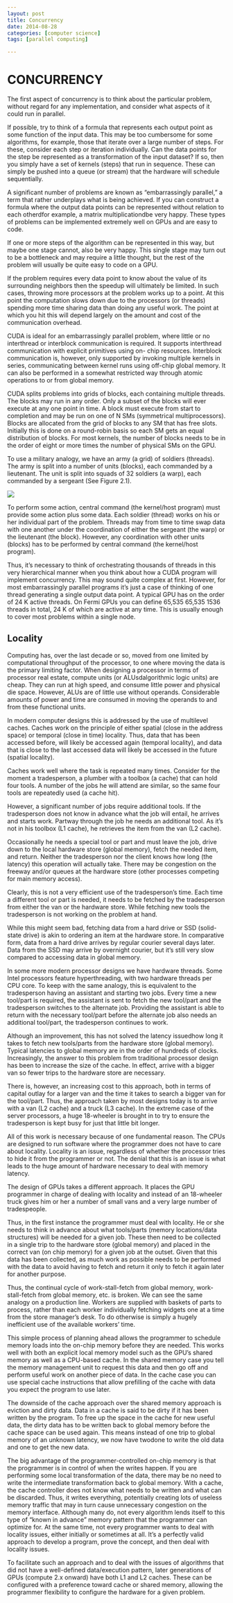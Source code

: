 ```yaml
---
layout: post
title: Concurrency
date: 2014-08-28
categories: [computer science]
tags: [parallel computing]

---
```


CONCURRENCY
===
The first aspect of concurrency is to think about the particular problem, without regard for any implementation, and consider what aspects of it could run in parallel.If possible, try to think of a formula that represents each output point as some function of the input data. This may be too cumbersome for some algorithms, for example, those that iterate over a large number of steps. For these, consider each step or iteration individually. Can the data points for the step be represented as a transformation of the input dataset? If so, then you simply have a set of kernels (steps) that run in sequence. These can simply be pushed into a queue (or stream) that the hardware will schedule sequentially.A significant number of problems are known as “embarrassingly parallel,” a term that rather underplays what is being achieved. If you can construct a formula where the output data points can be represented without relation to each otherdfor example, a matrix multiplicationdbe very happy. These types of problems can be implemented extremely well on GPUs and are easy to code.If one or more steps of the algorithm can be represented in this way, but maybe one stage cannot, also be very happy. This single stage may turn out to be a bottleneck and may require a little thought, but the rest of the problem will usually be quite easy to code on a GPU.If the problem requires every data point to know about the value of its surrounding neighbors then the speedup will ultimately be limited. In such cases, throwing more processors at the problem works up to a point. At this point the computation slows down due to the processors (or threads) spending more time sharing data than doing any useful work. The point at which you hit this will depend largely on the amount and cost of the communication overhead.CUDA is ideal for an embarrassingly parallel problem, where little or no interthread or interblock communication is required. It supports interthread communication with explicit primitives using on- chip resources. Interblock communication is, however, only supported by invoking multiple kernels in series, communicating between kernel runs using off-chip global memory. It can also be performed in a somewhat restricted way through atomic operations to or from global memory.CUDA splits problems into grids of blocks, each containing multiple threads. The blocks may run in any order. Only a subset of the blocks will ever execute at any one point in time. A block must execute from start to completion and may be run on one of N SMs (symmetrical multiprocessors). Blocks are allocated from the grid of blocks to any SM that has free slots. Initially this is done on a round-robin basis so each SM gets an equal distribution of blocks. For most kernels, the number of blocks needs to be in the order of eight or more times the number of physical SMs on the GPU.To use a military analogy, we have an army (a grid) of soldiers (threads). The army is split into a number of units (blocks), each commanded by a lieutenant. The unit is split into squads of 32 soldiers (a warp), each commanded by a sergeant (See Figure 2.1).

[![](http://sungsoo.github.com/images/gpu-based-threads.png)](http://sungsoo.github.com/images/gpu-based-threads.png)To perform some action, central command (the kernel/host program) must provide some action plus some data. Each soldier (thread) works on his or her individual part of the problem. Threads may from time to time swap data with one another under the coordination of either the sergeant (the warp) or the lieutenant (the block). However, any coordination with other units (blocks) has to be performed by central command (the kernel/host program).Thus, it’s necessary to think of orchestrating thousands of threads in this very hierarchical manner when you think about how a CUDA program will implement concurrency. This may sound quite complex at first. However, for most embarrassingly parallel programs it’s just a case of thinking of one thread generating a single output data point. A typical GPU has on the order of 24 K active threads. On Fermi GPUs you can define 65,535 65,535 1536 threads in total, 24 K of which are active at any time. This is usually enough to cover most problems within a single node.
Locality
---
Computing has, over the last decade or so, moved from one limited by computational throughput of the processor, to one where moving the data is the primary limiting factor. When designing a processor in terms of processor real estate, compute units (or ALUsdalgorithmic logic units) are cheap. They can run at high speed, and consume little power and physical die space. However, ALUs are of little use without operands. Considerable amounts of power and time are consumed in moving the operands to and from these functional units.In modern computer designs this is addressed by the use of multilevel caches. Caches work on the principle of either spatial (close in the address space) or temporal (close in time) locality. Thus, data that has been accessed before, will likely be accessed again (temporal locality), and data that is close to the last accessed data will likely be accessed in the future (spatial locality).Caches work well where the task is repeated many times. Consider for the moment a tradesperson, a plumber with a toolbox (a cache) that can hold four tools. A number of the jobs he will attend are similar, so the same four tools are repeatedly used (a cache hit).However, a significant number of jobs require additional tools. If the tradesperson does not know in advance what the job will entail, he arrives and starts work. Partway through the job he needs an additional tool. As it’s not in his toolbox (L1 cache), he retrieves the item from the van (L2 cache).
Occasionally he needs a special tool or part and must leave the job, drive down to the local hardware store (global memory), fetch the needed item, and return. Neither the tradesperson nor the client knows how long (the latency) this operation will actually take. There may be congestion on the freeway and/or queues at the hardware store (other processes competing for main memory access).Clearly, this is not a very efficient use of the tradesperson’s time. Each time a different tool or part is needed, it needs to be fetched by the tradesperson from either the van or the hardware store. While fetching new tools the tradesperson is not working on the problem at hand.While this might seem bad, fetching data from a hard drive or SSD (solid-state drive) is akin to ordering an item at the hardware store. In comparative form, data from a hard drive arrives by regular courier several days later. Data from the SSD may arrive by overnight courier, but it’s still very slow compared to accessing data in global memory.In some more modern processor designs we have hardware threads. Some Intel processors feature hyperthreading, with two hardware threads per CPU core. To keep with the same analogy, this is equivalent to the tradesperson having an assistant and starting two jobs. Every time a new tool/part is required, the assistant is sent to fetch the new tool/part and the tradesperson switches to the alternate job. Providing the assistant is able to return with the necessary tool/part before the alternate job also needs an additional tool/part, the tradesperson continues to work.Although an improvement, this has not solved the latency issuedhow long it takes to fetch new tools/parts from the hardware store (global memory). Typical latencies to global memory are in the order of hundreds of clocks. Increasingly, the answer to this problem from traditional processor design has been to increase the size of the cache. In effect, arrive with a bigger van so fewer trips to the hardware store are necessary.There is, however, an increasing cost to this approach, both in terms of capital outlay for a larger van and the time it takes to search a bigger van for the tool/part. Thus, the approach taken by most designs today is to arrive with a van (L2 cache) and a truck (L3 cache). In the extreme case of the server processors, a huge 18-wheeler is brought in to try to ensure the tradesperson is kept busy for just that little bit longer.All of this work is necessary because of one fundamental reason. The CPUs are designed to run software where the programmer does not have to care about locality. Locality is an issue, regardless of whether the processor tries to hide it from the programmer or not. The denial that this is an issue is what leads to the huge amount of hardware necessary to deal with memory latency.The design of GPUs takes a different approach. It places the GPU programmer in charge of dealing with locality and instead of an 18-wheeler truck gives him or her a number of small vans and a very large number of tradespeople.Thus, in the first instance the programmer must deal with locality. He or she needs to think in advance about what tools/parts (memory locations/data structures) will be needed for a given job. These then need to be collected in a single trip to the hardware store (global memory) and placed in the correct van (on chip memory) for a given job at the outset. Given that this data has been collected, as much work as possible needs to be performed with the data to avoid having to fetch and return it only to fetch it again later for another purpose.Thus, the continual cycle of work-stall-fetch from global memory, work-stall-fetch from global memory, etc. is broken. We can see the same analogy on a production line. Workers are supplied with baskets of parts to process, rather than each worker individually fetching widgets one at a time from the store manager’s desk. To do otherwise is simply a hugely inefficient use of the available workers’ time.
This simple process of planning ahead allows the programmer to schedule memory loads into the on-chip memory before they are needed. This works well with both an explicit local memory model such as the GPU’s shared memory as well as a CPU-based cache. In the shared memory case you tell the memory management unit to request this data and then go off and perform useful work on another piece of data. In the cache case you can use special cache instructions that allow prefilling of the cache with data you expect the program to use later.The downside of the cache approach over the shared memory approach is eviction and dirty data. Data in a cache is said to be dirty if it has been written by the program. To free up the space in the cache for new useful data, the dirty data has to be written back to global memory before the cache space can be used again. This means instead of one trip to global memory of an unknown latency, we now have twodone to write the old data and one to get the new data.The big advantage of the programmer-controlled on-chip memory is that the programmer is in control of when the writes happen. If you are performing some local transformation of the data, there may be no need to write the intermediate transformation back to global memory. With a cache, the cache controller does not know what needs to be written and what can be discarded. Thus, it writes everything, potentially creating lots of useless memory traffic that may in turn cause unnecessary congestion on the memory interface.Although many do, not every algorithm lends itself to this type of “known in advance” memory pattern that the programmer can optimize for. At the same time, not every programmer wants to deal with locality issues, either initially or sometimes at all. It’s a perfectly valid approach to develop a program, prove the concept, and then deal with locality issues.To facilitate such an approach and to deal with the issues of algorithms that did not have a well-defined data/execution pattern, later generations of GPUs (compute 2.x onward) have both L1 and L2 caches. These can be configured with a preference toward cache or shared memory, allowing the programmer flexibility to configure the hardware for a given problem.
